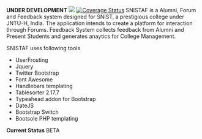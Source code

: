 **UNDER DEVELOPMENT**
<img src="https://travis-ci.org/srikanthk16/snistaf.svg?branch=dev"></img>
<a href='https://coveralls.io/r/srikanthk16/snistaf'><img src='https://coveralls.io/repos/srikanthk16/snistaf/badge.svg' alt='Coverage Status' /></a>
SNISTAF is a Alumni, Forum and Feedback system designed for SNIST, a prestigious college under JNTU-H, India. The application intends to create a platform for interaction through Forums. Feedback System collects feedback from Alumni and Present Students and generates anaytics for College Management.

SNISTAF uses following tools
* UserFrosting
* Jquery
* Twitter Bootstrap
* Font Awesome
* Handlebars templating
* Tablesorter 2.17.7
* Typeahead addon for Bootstrap
* DateJS
* Bootstrap Switch
* Bootsole PHP templating


**Current Status**
BETA

